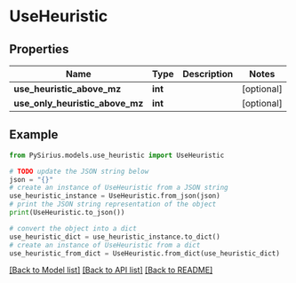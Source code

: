 # UseHeuristic


## Properties

Name | Type | Description | Notes
------------ | ------------- | ------------- | -------------
**use_heuristic_above_mz** | **int** |  | [optional] 
**use_only_heuristic_above_mz** | **int** |  | [optional] 

## Example

```python
from PySirius.models.use_heuristic import UseHeuristic

# TODO update the JSON string below
json = "{}"
# create an instance of UseHeuristic from a JSON string
use_heuristic_instance = UseHeuristic.from_json(json)
# print the JSON string representation of the object
print(UseHeuristic.to_json())

# convert the object into a dict
use_heuristic_dict = use_heuristic_instance.to_dict()
# create an instance of UseHeuristic from a dict
use_heuristic_from_dict = UseHeuristic.from_dict(use_heuristic_dict)
```
[[Back to Model list]](../README.md#documentation-for-models) [[Back to API list]](../README.md#documentation-for-api-endpoints) [[Back to README]](../README.md)


